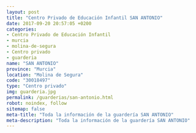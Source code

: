 ```yaml
---
layout: post
title: "Centro Privado de Educación Infantil SAN ANTONIO"
date: 2017-09-20 20:57:05 +0200
categories:
- Centro Privado de Educación Infantil
- murcia
- molina-de-segura
- Centro privado
- guarderia
name: "SAN ANTONIO"
province: "Murcia"
location: "Molina de Segura"
code: "30018497"
type: "Centro privado"
img: guarderia.jpg
permalink: /guarderias/san-antonio.html
robot: noindex, follow
sitemap: false
meta-title: "Toda la información de la guardería SAN ANTONIO"
meta-description: "Toda la información de la guardería SAN ANTONIO"
---
```

